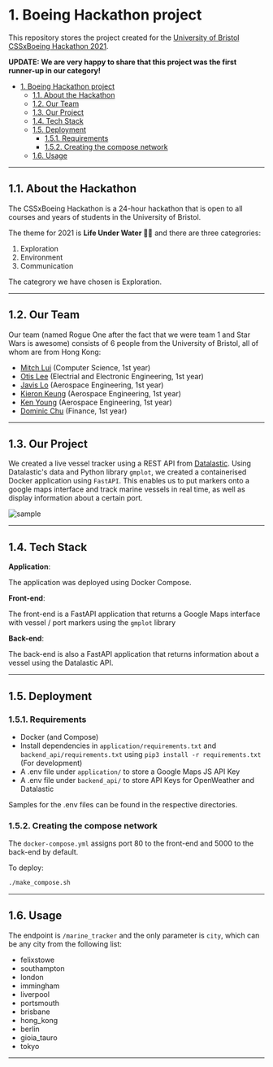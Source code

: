 # 1. Boeing Hackathon project

This repository stores the project created for the [University of Bristol CSSxBoeing Hackathon 2021][1].

**UPDATE: We are very happy to share that this project was the first runner-up in our category!**

- [1. Boeing Hackathon project](#1-boeing-hackathon-project)
  - [1.1. About the Hackathon](#11-about-the-hackathon)
  - [1.2. Our Team](#12-our-team)
  - [1.3. Our Project](#13-our-project)
  - [1.4. Tech Stack](#14-tech-stack)
  - [1.5. Deployment](#15-deployment)
    - [1.5.1. Requirements](#151-requirements)
    - [1.5.2. Creating the compose network](#152-creating-the-compose-network)
  - [1.6. Usage](#16-usage)

---

## 1.1. About the Hackathon

The CSSxBoeing Hackathon is a 24-hour hackathon that is open to all courses and years of students in the University of Bristol. 

The theme for 2021 is **Life Under Water 🌊🌱** and there are three categrories:

1. Exploration
2. Environment
3. Communication

The categrory we have chosen is Exploration.

---

## 1.2. Our Team

Our team (named Rogue One after the fact that we were team 1 and Star Wars is awesome) consists of 6 people from the University of Bristol, all of whom are from Hong Kong:

- [Mitch Lui][2] (Computer Science, 1st year)
- [Otis Lee][3] (Electrial and Electronic Engineering, 1st year)
- [Javis Lo][4] (Aerospace Engineering, 1st year)
- [Kieron Keung][5] (Aerospace Engineering, 1st year)
- [Ken Young][6] (Aerospace Engineering, 1st year)
- [Dominic Chu][7] (Finance, 1st year)

---

## 1.3. Our Project

We created a live vessel tracker using a REST API from [Datalastic][8]. Using Datalastic's data and Python library `gmplot`, we created a containerised Docker application using `FastAPI`. This enables us to put markers onto a google maps interface and track marine vessels in real time, as well as display information about a certain port.

![sample](sample.png)

---

## 1.4. Tech Stack

**Application**:

The application was deployed using Docker Compose.

**Front-end**:

The front-end is a FastAPI application that returns a Google Maps interface with vessel / port markers using the `gmplot` library

**Back-end**:

The back-end is also a FastAPI application that returns information about a vessel using the Datalastic API.

---

## 1.5. Deployment

### 1.5.1. Requirements

- Docker (and Compose)
- Install dependencies in `application/requirements.txt` and `backend_api/requirements.txt` using `pip3 install -r requirements.txt` (For development) 
- A .env file under `application/` to store a Google Maps JS API Key
- A .env file under `backend_api/` to store API Keys for OpenWeather and Datalastic 

Samples for the .env files can be found in the respective directories.

### 1.5.2. Creating the compose network

The `docker-compose.yml` assigns port 80 to the front-end and 5000 to the back-end by default.

To deploy:

```sh
./make_compose.sh
```

---

## 1.6. Usage

The endpoint is `/marine_tracker` and the only parameter is `city`, which can be any city from the following list:

- felixstowe
- southampton
- london
- immingham
- liverpool
- portsmouth
- brisbane
- hong_kong
- berlin
- gioia_tauro
- tokyo



---

[1]: https://cssbristol.co.uk/events/2021-03-20_boeing_hackathon/
[2]: https://www.linkedin.com/in/mitchlui/
[3]: https://www.linkedin.com/in/otis-lee-9154a91ba/
[4]: https://www.linkedin.com/in/yat-chung-javis-lo-807611200/
[5]: https://www.linkedin.com/in/kieron-keung-2146581b6/
[6]: https://www.linkedin.com/in/ken-y-6b6379142/
[7]: https://www.linkedin.com/in/dominic-chu-544966178/
[8]: https://datalastic.com